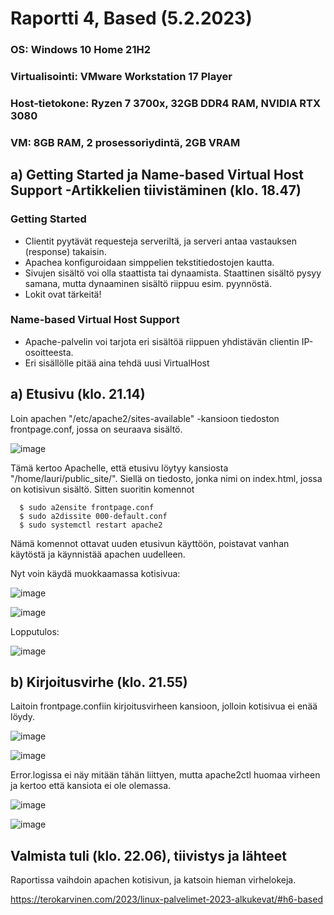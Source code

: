 # Raportti 4, Based (5.2.2023)

### OS: Windows 10 Home 21H2
### Virtualisointi: VMware Workstation 17 Player
### Host-tietokone: Ryzen 7 3700x, 32GB DDR4 RAM, NVIDIA RTX 3080
### VM: 8GB RAM, 2 prosessoriydintä, 2GB VRAM


## a) Getting Started ja Name-based Virtual Host Support -Artikkelien tiivistäminen (klo. 18.47)

### Getting Started

  - Clientit pyytävät requesteja serveriltä, ja serveri antaa vastauksen (response) takaisin. 
  - Apachea konfiguroidaan simppelien tekstitiedostojen kautta.
  - Sivujen sisältö voi olla staattista tai dynaamista. Staattinen sisältö pysyy samana, mutta dynaaminen sisältö riippuu esim. pyynnöstä. 
  - Lokit ovat tärkeitä!
 
### Name-based Virtual Host Support

  - Apache-palvelin voi tarjota eri sisältöä riippuen yhdistävän clientin IP-osoitteesta.
  - Eri sisällölle pitää aina tehdä uusi VirtualHost

## a) Etusivu (klo. 21.14)

Loin apachen "/etc/apache2/sites-available" -kansioon tiedoston frontpage.conf, jossa on seuraava sisältö.

![image](https://user-images.githubusercontent.com/122888655/216840095-57ab53a9-0e91-41d5-a382-1b568625ccaf.png)

Tämä kertoo Apachelle, että etusivu löytyy kansiosta "/home/lauri/public_site/". Siellä on tiedosto, jonka nimi on index.html, jossa on kotisivun sisältö.
Sitten suoritin komennot 

      $ sudo a2ensite frontpage.conf
      $ sudo a2dissite 000-default.conf
      $ sudo systemctl restart apache2
      
Nämä komennot ottavat uuden etusivun käyttöön, poistavat vanhan käytöstä ja käynnistää apachen uudelleen. 

Nyt voin käydä muokkaamassa kotisivua:

![image](https://user-images.githubusercontent.com/122888655/216841081-a3c11ce7-9e2b-415f-84d3-14a920ed73f7.png)

![image](https://user-images.githubusercontent.com/122888655/216841232-cd511209-2f8e-4072-ac17-016099b39d36.png)

Lopputulos: 

![image](https://user-images.githubusercontent.com/122888655/216839934-e0e1963a-dacd-4e21-8f38-64afad9e048a.png)



## b) Kirjoitusvirhe (klo. 21.55)

Laitoin frontpage.confiin kirjoitusvirheen kansioon, jolloin kotisivua ei enää löydy. 

![image](https://user-images.githubusercontent.com/122888655/216841786-bf9a56c3-99d0-4b94-aa27-e64b4a7847a9.png)

![image](https://user-images.githubusercontent.com/122888655/216841801-eb229da5-b5fb-43ea-8460-cc558f19f8ab.png)

Error.logissa ei näy mitään tähän liittyen, mutta apache2ctl huomaa virheen ja kertoo että kansiota ei ole olemassa.

![image](https://user-images.githubusercontent.com/122888655/216841931-eabd1775-a1ed-4f16-b957-f3c6a90a369a.png)

![image](https://user-images.githubusercontent.com/122888655/216842077-82f41b0d-4d21-4699-8958-f4eb97e6b65a.png)


## Valmista tuli (klo. 22.06), tiivistys ja lähteet 

Raportissa vaihdoin apachen kotisivun, ja katsoin hieman virhelokeja. 

https://terokarvinen.com/2023/linux-palvelimet-2023-alkukevat/#h6-based
